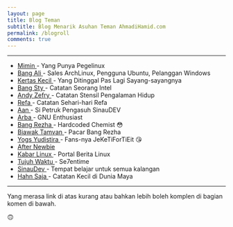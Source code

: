 ```yaml
---
layout: page
title: Blog Teman
subtitle: Blog Menarik Asuhan Teman AhmadiHamid.com
permalink: /blogroll
comments: true
---
```


---

<ul class="tag_box">
    <li> <a href="https://rizaumami.github.io"> Mimin </a> - Yang Punya Pegelinux</li>
    <li> <a href="https://situsali.com"> Bang Ali </a> - Sales ArchLinux, Pengguna Ubuntu, Pelanggan Windows </li>
    <li> <a href="https://bluemeda.web.id"> Kertas Kecil </a> - Yang Ditinggal Pas Lagi Sayang-sayangnya</li>
    <li> <a href="https://nsetyo.com"> Bang Sty </a> - Catatan Seorang Intel</li>
    <li> <a href="https://andyzs.net"> Andy Zefry </a> - Catatan Stensil Pengalaman Hidup </li>
    <li> <a href="https://muhammadrefa.wordpress.com"> Refa </a> - Catatan Sehari-hari Refa</li>
    <li> <a href="https://petruknisme.com"> Aan </a> - Si Petruk Pengasuh SinauDEV</li>
    <li> <a href="https://arba.nothinux.id"> Arba </a> - GNU Enthusiast</li>
    <li> <a href="https://rezhajulio.id"> Bang Rezha </a> - Hardcoded Chemist 😳</li>
    <li> <a href="https://farahclara.id"> Biawak Tamvan </a> -  Pacar Bang Rezha</li>
    <li> <a href="https://yogayudistira.id/">Yogs Yudistira </a> - Fans-nya JeKeTiForTiEit 😘</li>
    <li> <a href="https://www.afternewbie.com/"> After Newbie </a></li>
    <li> <a href="https://kabarlinux.web.id/"> Kabar Linux </a> - Portal Berita Linux</li>
    <li> <a href="https://se7entime.wordpress.com/"> Tujuh Waktu </a> - Se7entime</li>
    <li> <a href="https://sinaudev.org/"> SinauDev </a> - Tempat belajar untuk semua kalangan</li>
    <li> <a href="https://ha.hn.web.id/"> Hahn Saja </a> - Catatan Kecil di Dunia Maya </li>
</ul>

---

Yang merasa link di atas kurang atau bahkan lebih boleh komplen di bagian komen di bawah.

🙃
